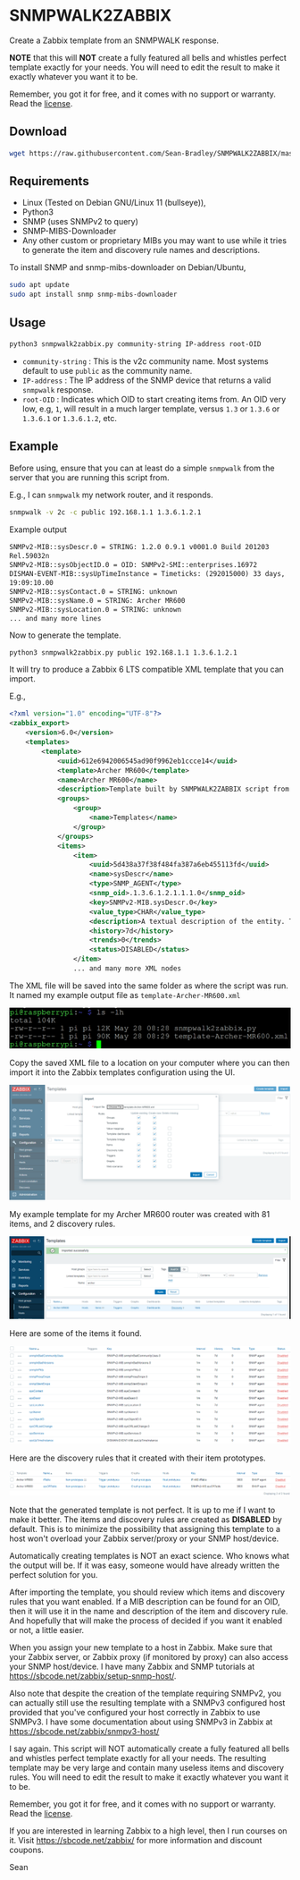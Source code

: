 # SNMPWALK2ZABBIX

Create a Zabbix template from an SNMPWALK response.

**NOTE** that this will **NOT** create a fully featured all bells and whistles perfect template exactly for your needs. You will need to edit the result to make it exactly whatever you want it to be.

Remember, you got it for free, and it comes with no support or warranty. Read the [license](LICENSE).

## Download

```bash
wget https://raw.githubusercontent.com/Sean-Bradley/SNMPWALK2ZABBIX/master/snmpwalk2zabbix.py
```

## Requirements

- Linux (Tested on Debian GNU/Linux 11 (bullseye)),
- Python3
- SNMP (uses SNMPv2 to query)
- SNMP-MIBS-Downloader
- Any other custom or proprietary MIBs you may want to use while it tries to generate the item and discovery rule names and descriptions.

To install SNMP and snmp-mibs-downloader on Debian/Ubuntu,

```bash
sudo apt update
sudo apt install snmp snmp-mibs-downloader
```

## Usage

```bash
python3 snmpwalk2zabbix.py community-string IP-address root-OID
```

- `community-string` : This is the v2c community name. Most systems default to use `public` as the community name.
- `IP-address` : The IP address of the SNMP device that returns a valid `snmpwalk` response.
- `root-OID` : Indicates which OID to start creating items from. An OID very low, e.g, `1`, will result in a much larger template, versus `1.3` or `1.3.6` or `1.3.6.1` or `1.3.6.1.2`, etc.

## Example

Before using, ensure that you can at least do a simple `snmpwalk` from the server that you are running this script from.

E.g., I can `snmpwalk` my network router, and it responds.

```bash
snmpwalk -v 2c -c public 192.168.1.1 1.3.6.1.2.1
```

Example output

```
SNMPv2-MIB::sysDescr.0 = STRING: 1.2.0 0.9.1 v0001.0 Build 201203 Rel.59032n
SNMPv2-MIB::sysObjectID.0 = OID: SNMPv2-SMI::enterprises.16972
DISMAN-EVENT-MIB::sysUpTimeInstance = Timeticks: (292015000) 33 days, 19:09:10.00
SNMPv2-MIB::sysContact.0 = STRING: unknown
SNMPv2-MIB::sysName.0 = STRING: Archer MR600
SNMPv2-MIB::sysLocation.0 = STRING: unknown
... and many more lines
```

Now to generate the template.

```bash
python3 snmpwalk2zabbix.py public 192.168.1.1 1.3.6.1.2.1
```

It will try to produce a Zabbix 6 LTS compatible XML template that you can import.

E.g.,

```xml
<?xml version="1.0" encoding="UTF-8"?>
<zabbix_export>
    <version>6.0</version>
    <templates>
        <template>
            <uuid>612e6942006545ad90f9962eb1ccce14</uuid>
            <template>Archer MR600</template>
            <name>Archer MR600</name>
            <description>Template built by SNMPWALK2ZABBIX script from https://github.com/Sean-Bradley/SNMPWALK2ZABBIX</description>
            <groups>
                <group>
                    <name>Templates</name>
                </group>
            </groups>
            <items>
                <item>
                    <uuid>5d438a37f38f484fa387a6eb455113fd</uuid>
                    <name>sysDescr</name>
                    <type>SNMP_AGENT</type>
                    <snmp_oid>.1.3.6.1.2.1.1.1.0</snmp_oid>
                    <key>SNMPv2-MIB.sysDescr.0</key>
                    <value_type>CHAR</value_type>
                    <description>A textual description of the entity. This value should include the full name and version identification of the system's hardware type, software operating-system, and networking software.</description>
                    <history>7d</history>
                    <trends>0</trends>
                    <status>DISABLED</status>
                </item>
                ... and many more XML nodes
```

The XML file will be saved into the same folder as where the script was run. It named my example output file as `template-Archer-MR600.xml`

![Directory Listing](img/ls.gif)

Copy the saved XML file to a location on your computer where you can then import it into the Zabbix templates configuration using the UI.

![Import Template](img/import.gif)

My example template for my Archer MR600 router was created with 81 items, and 2 discovery rules.

![Template](img/template.gif)

Here are some of the items it found.

![Items](img/items.gif)

Here are the discovery rules that it created with their item prototypes.

![Discovery Rules](img/discovery-rules.gif)

Note that the generated template is not perfect. It is up to me if I want to make it better. The items and discovery rules are created as **DISABLED** by default. This is to minimize the possibility that assigning this template to a host won't overload your Zabbix server/proxy or your SNMP host/device.

Automatically creating templates is NOT an exact science. Who knows what the output will be. If it was easy, someone would have already written the perfect solution for you.

After importing the template, you should review which items and discovery rules that you want enabled. If a MIB description can be found for an OID, then it will use it in the name and description of the item and discovery rule. And hopefully that will make the process of decided if you want it enabled or not, a little easier.

When you assign your new template to a host in Zabbix. Make sure that your Zabbix server, or Zabbix proxy (if monitored by proxy) can also access your SNMP host/device. I have many Zabbix and SNMP tutorials at https://sbcode.net/zabbix/setup-snmp-host/.

Also note that despite the creation of the template requiring SNMPv2, you can actually still use the resulting template with a SNMPv3 configured host provided that you've configured your host correctly in Zabbix to use SNMPv3. I have some documentation about using SNMPv3 in Zabbix at https://sbcode.net/zabbix/snmpv3-host/

I say again. This script will NOT automatically create a fully featured all bells and whistles perfect template exactly for all your needs. The resulting template may be very large and contain many useless items and discovery rules. You will need to edit the result to make it exactly whatever you want it to be.

Remember, you got it for free, and it comes with no support or warranty. Read the [license](LICENSE).

If you are interested in learning Zabbix to a high level, then I run courses on it. Visit https://sbcode.net/zabbix/ for more information and discount coupons.

Sean
